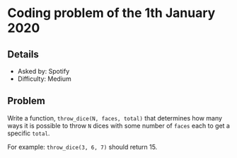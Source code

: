 # Coding problem of the 1th January 2020

## Details
- Asked by: Spotify
- Difficulty: Medium

## Problem

Write a function, `throw_dice(N, faces, total)` that determines how many ways it is possible to 
throw `N` dices with some number of `faces` each to get a specific `total`.

For example: 
    `throw_dice(3, 6, 7)` should return 15. 




